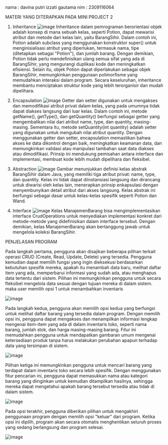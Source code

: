
nama  : davina putri izzati gautama
nim   : 2309116064  

MATERI YANG DITERAPKAN PADA MINI PROJECT 2
1. Inheritance
![image](https://github.com/user-attachments/assets/4a9bcc77-050f-4b34-95c3-6382f78df762)
Inheritance dalam pemrograman berorientasi objek adalah konsep di mana sebuah kelas, seperti Potion, dapat mewarisi atribut dan metode dari kelas lain, yaitu BarangSihir. Dalam contoh ini, Potion adalah subclass yang menggunakan konstruktor super() untuk menginisialisasi atribut yang diperlukan, termasuk nama, tipe (ditetapkan sebagai "Potion"), dan jumlah barang. Dengan demikian, Potion tidak perlu mendefinisikan ulang semua sifat yang ada di BarangSihir, yang mengurangi duplikasi kode dan meningkatkan efisiensi. Selain itu, objek Potion dapat diperlakukan sebagai objek BarangSihir, memungkinkan penggunaan polimorfisme yang memudahkan interaksi dalam program. Secara keseluruhan, inheritance membantu menciptakan struktur kode yang lebih terorganisir dan mudah dipelihara.


2. Encapsulation
![image](https://github.com/user-attachments/assets/73463fa5-5d0c-4116-a00e-a0bba358db1b)
Getter dan setter digunakan untuk mengakses dan memodifikasi atribut privat dalam kelas, yang pada umumnya tidak dapat diakses langsung dari luar kelas. Dalam contoh ini, metode getName(), getType(), dan getQuantity() berfungsi sebagai getter yang mengembalikan nilai dari atribut name, type, dan quantity, masing-masing. Sementara itu, metode setQuantity(int quantity) adalah setter yang digunakan untuk mengubah nilai atribut quantity. Dengan menggunakan getter dan setter, encapsulation memastikan bahwa akses ke data dikontrol dengan baik, meningkatkan keamanan data, dan memungkinkan validasi atau manipulasi tambahan saat data diakses atau dimodifikasi. Prinsip ini mendukung pemisahan antara interface dan implementasi, membuat kode lebih mudah dipelihara dan fleksibel.


3. Abstraction
![image](https://github.com/user-attachments/assets/7d3bca1a-a5fd-4883-83aa-8e582fb733d0)
Gambar menunjukkan definisi kelas abstrak BarangSihir dalam Java, yang memiliki tiga atribut privat: name, type, dan quantity. Kelas ini tidak dapat diinstansiasi langsung dan dirancang untuk diwarisi oleh kelas lain, menerapkan prinsip enkapsulasi dengan menyembunyikan detail atribut dari akses langsung. Kelas abstrak ini berfungsi sebagai dasar untuk kelas-kelas spesifik seperti Potion dan Wand.

4. Interface
![image](https://github.com/user-attachments/assets/4a617eac-42b1-4a0e-b746-ff53428f4e7b)
Kelas ManajemenBarang bisa mengimplementasikan interface CrudOperations untuk menyediakan implementasi konkret dari metode-metode yang didefinisikan dalam interface tersebut. Dengan demikian, kelas ManajemenBarang akan bertanggung jawab untuk mengelola koleksi BarangSihir.

PENJELASAN PROGRAM

Pada langkah pertama, pengguna akan disajikan beberapa pilihan terkait operasi CRUD (Create, Read, Update, Delete) yang tersedia. Pengguna kemudian dapat memilih fungsi yang ingin dieksekusi berdasarkan kebutuhan spesifik mereka, apakah itu menambah data baru, melihat daftar item yang ada, memperbarui informasi yang sudah ada, atau menghapus data tertentu dari sistem. Pilihan ini memungkinkan pengguna untuk secara fleksibel mengelola data sesuai dengan tujuan mereka di dalam sistem. maka user memilih opsi 1 untuk menambahkan inventaris

![image](https://github.com/user-attachments/assets/422541f9-9930-4b1f-916d-193d2cde3341)

Pada langkah kedua, pengguna akan memilih opsi kedua yang berfungsi untuk melihat daftar barang yang tersedia dalam program. Dengan memilih opsi ini, pengguna dapat mengakses dan menampilkan informasi lengkap mengenai item-item yang ada di dalam inventaris toko, seperti nama barang, jumlah stok, dan harga masing-masing barang. Fitur ini memudahkan pengguna untuk mendapatkan gambaran umum mengenai ketersediaan produk tanpa harus melakukan perubahan apapun terhadap data yang tersimpan di sistem.

![image](https://github.com/user-attachments/assets/f01fbc2b-bda8-44fb-9970-32d6ea9d90a7)

Pilihan ketiga ini memungkinkan pengguna untuk mencari barang yang terdapat dalam inventaris toko secara lebih spesifik. Dengan menggunakan fitur pencarian ini, pengguna dapat memasukkan nama atau kategori barang yang diinginkan untuk kemudian ditampilkan hasilnya, sehingga mereka dapat mengetahui apakah barang tersebut tersedia atau tidak di dalam sistem.

![image](https://github.com/user-attachments/assets/fa11122f-1385-45d6-97c6-13bd122d05ec)

Pada opsi terakhir, pengguna diberikan pilihan untuk mengakhiri penggunaan program dengan memilih opsi "keluar" dari program. Ketika opsi ini dipilih, program akan secara otomatis menghentikan seluruh proses yang sedang berlangsung dan program selesai.

![image](https://github.com/user-attachments/assets/277a51d4-0854-49dc-a5a8-35d6d8b4615a)


